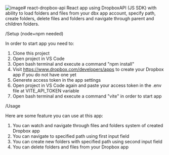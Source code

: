 ![image](https://github.com/Tigrathaboi/react-dropbox-api/assets/47396710/607f394c-1d19-4fbe-9c6d-211e7a6adaa4)# react-dropbox-api
React app using DropboxAPI (JS SDK) with ability to load folders and files from your dbx app account, specify path, create folders, delete files and folders and navigate through parent and children folders.

/Setup (node+npm needed)

In order to start app you need to:
1. Clone this project
2. Open project in VS Code
3. Open bash terminal and execute a command "npm install"
4. Visit https://www.dropbox.com/developers/apps to create your Dropbox app if you do not have one yet
5. Generete access token in the app settings
6. Open project in VS Code again and paste your access token in the .env file at VITE_API_TOKEN variable
7. Open bash terminal and execute a command "vite" in order to start app

/Usage

Here are some feature you can use at this app:
1. You can watch and navigate through files and folders system of created Dropbox app
2. You can navigate to specified path using first input field
3. You can create new folders with specified path using second input field
4. You can delete folders and files from your Dropbox app
